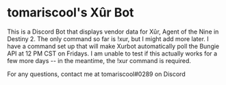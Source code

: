 # tomariscool's Xûr Bot

This is a Discord Bot that displays vendor data for Xûr, Agent of the Nine in Destiny 2.
The only command so far is !xur, but I might add more later.
I have a command set up that will make Xurbot automatically poll the Bungie API at 12 PM CST on Fridays. I am unable to test if this actually works for a few more days -- in the meantime, the !xur command is required.

For any questions, contact me at tomariscool#0289 on Discord
